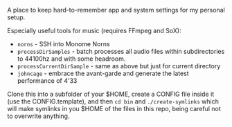 A place to keep hard-to-remember app and system settings for my personal setup.

Especially useful tools for music (requires FFmpeg and SoX):
- `norns` - SSH into Monome Norns
- `processDirSamples` - batch processes all audio files within subdirectories to 44100hz and with some headroom.
- `processCurrentDirSample` - same as above but just for current directory
- `johncage` - embrace the avant-garde and generate the latest performance of 4'33

Clone this into a subfolder of your $HOME, create a CONFIG file inside it (use the CONFIG.template),
and then `cd bin` and `./create-symlinks` which will make symlinks in you $HOME of the files in
this repo, being careful not to overwrite anything.
